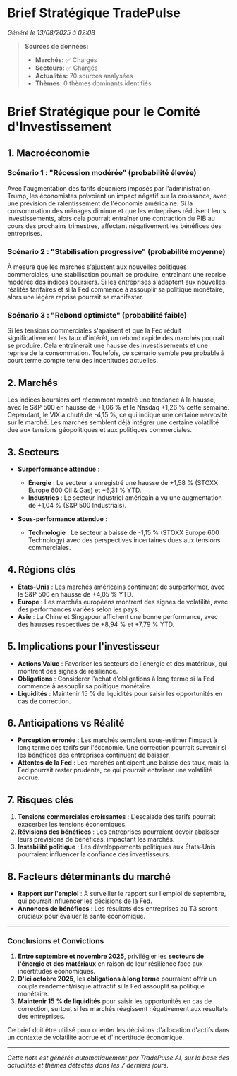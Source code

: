 # Brief Stratégique TradePulse

*Généré le 13/08/2025 à 02:08*

> **Sources de données:**
> - **Marchés:** ✅ Chargés
> - **Secteurs:** ✅ Chargés
> - **Actualités:** 70 sources analysées
> - **Thèmes:** 0 thèmes dominants identifiés

# Brief Stratégique pour le Comité d'Investissement

## 1. Macroéconomie

### Scénario 1 : "Récession modérée" (probabilité élevée)
Avec l'augmentation des tarifs douaniers imposés par l'administration Trump, les économistes prévoient un impact négatif sur la croissance, avec une prévision de ralentissement de l'économie américaine. Si la consommation des ménages diminue et que les entreprises réduisent leurs investissements, alors cela pourrait entraîner une contraction du PIB au cours des prochains trimestres, affectant négativement les bénéfices des entreprises.

### Scénario 2 : "Stabilisation progressive" (probabilité moyenne)
À mesure que les marchés s'ajustent aux nouvelles politiques commerciales, une stabilisation pourrait se produire, entraînant une reprise modérée des indices boursiers. Si les entreprises s'adaptent aux nouvelles réalités tarifaires et si la Fed commence à assouplir sa politique monétaire, alors une légère reprise pourrait se manifester.

### Scénario 3 : "Rebond optimiste" (probabilité faible)
Si les tensions commerciales s'apaisent et que la Fed réduit significativement les taux d'intérêt, un rebond rapide des marchés pourrait se produire. Cela entraînerait une hausse des investissements et une reprise de la consommation. Toutefois, ce scénario semble peu probable à court terme compte tenu des incertitudes actuelles.

## 2. Marchés

Les indices boursiers ont récemment montré une tendance à la hausse, avec le S&P 500 en hausse de +1,06 % et le Nasdaq +1,26 % cette semaine. Cependant, le VIX a chuté de -4,15 %, ce qui indique une certaine nervosité sur le marché. Les marchés semblent déjà intégrer une certaine volatilité due aux tensions géopolitiques et aux politiques commerciales.

## 3. Secteurs

- **Surperformance attendue** : 
  - **Énergie** : Le secteur a enregistré une hausse de +1,58 % (STOXX Europe 600 Oil & Gas) et +6,31 % YTD.
  - **Industries** : Le secteur industriel américain a vu une augmentation de +1,04 % (S&P 500 Industrials).

- **Sous-performance attendue** : 
  - **Technologie** : Le secteur a baissé de -1,15 % (STOXX Europe 600 Technology) avec des perspectives incertaines dues aux tensions commerciales.

## 4. Régions clés

- **États-Unis** : Les marchés américains continuent de surperformer, avec le S&P 500 en hausse de +4,05 % YTD.
- **Europe** : Les marchés européens montrent des signes de volatilité, avec des performances variées selon les pays.
- **Asie** : La Chine et Singapour affichent une bonne performance, avec des hausses respectives de +8,94 % et +7,79 % YTD.

## 5. Implications pour l'investisseur

- **Actions Value** : Favoriser les secteurs de l'énergie et des matériaux, qui montrent des signes de résilience.
- **Obligations** : Considérer l'achat d'obligations à long terme si la Fed commence à assouplir sa politique monétaire.
- **Liquidités** : Maintenir 15 % de liquidités pour saisir les opportunités en cas de correction.

## 6. Anticipations vs Réalité

- **Perception erronée** : Les marchés semblent sous-estimer l'impact à long terme des tarifs sur l'économie. Une correction pourrait survenir si les bénéfices des entreprises continuent de baisser.
- **Attentes de la Fed** : Les marchés anticipent une baisse des taux, mais la Fed pourrait rester prudente, ce qui pourrait entraîner une volatilité accrue.

## 7. Risques clés

1. **Tensions commerciales croissantes** : L'escalade des tarifs pourrait exacerber les tensions économiques.
2. **Révisions des bénéfices** : Les entreprises pourraient devoir abaisser leurs prévisions de bénéfices, impactant les marchés.
3. **Instabilité politique** : Les développements politiques aux États-Unis pourraient influencer la confiance des investisseurs.

## 8. Facteurs déterminants du marché

- **Rapport sur l'emploi** : À surveiller le rapport sur l'emploi de septembre, qui pourrait influencer les décisions de la Fed.
- **Annonces de bénéfices** : Les résultats des entreprises au T3 seront cruciaux pour évaluer la santé économique.

---

### Conclusions et Convictions

1. **Entre septembre et novembre 2025**, privilégier les **secteurs de l'énergie et des matériaux** en raison de leur résilience face aux incertitudes économiques.
2. **D'ici octobre 2025**, les **obligations à long terme** pourraient offrir un couple rendement/risque attractif si la Fed assouplit sa politique monétaire.
3. **Maintenir 15 % de liquidités** pour saisir les opportunités en cas de correction, surtout si les marchés réagissent négativement aux résultats des entreprises.

Ce brief doit être utilisé pour orienter les décisions d'allocation d'actifs dans un contexte de volatilité accrue et d'incertitude économique.

---

*Cette note est générée automatiquement par TradePulse AI, sur la base des actualités et thèmes détectés dans les 7 derniers jours.*
